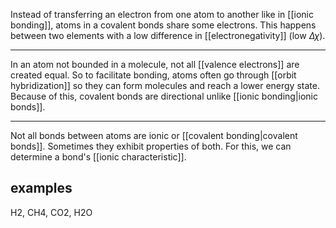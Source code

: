 Instead of transferring an electron from one atom to another like in [[ionic bonding]], atoms in a covalent bonds share some electrons. This happens between two elements with a low difference in [[electronegativity]] (low $\Delta\chi$).

---

In an atom not bounded in a molecule, not all [[valence electrons]] are created equal. So to facilitate bonding, atoms often go through [[orbit hybridization]] so they can form molecules and reach a lower energy state. Because of this, covalent bonds are directional unlike [[ionic bonding|ionic bonds]].

---

Not all bonds between atoms are ionic or [[covalent bonding|covalent bonds]]. Sometimes they exhibit properties of both. For this, we can determine a bond's [[ionic characteristic]].
## examples

H2, CH4, CO2, H2O